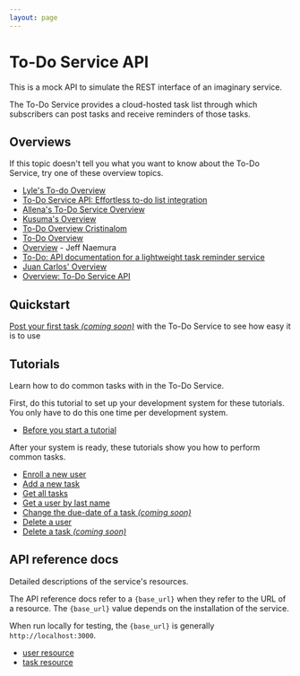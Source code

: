 ```yaml
---
layout: page
---
```


# To-Do Service API

This is a mock API to simulate the REST interface of an
imaginary service.

The To-Do Service provides a cloud-hosted task list through which
subscribers can post tasks and receive reminders of those tasks.

## Overviews

If this topic doesn't tell you what you want to know about
the To-Do Service, try one of these overview topics.

* [Lyle's To-do Overview](./overviews/to-do-overview_lyerdev.md)
* [To-Do Service API: Effortless to-do list integration](./overviews/to-do-overview_juliebro.md)
* [Allena's To-Do Service Overview](./overviews/to-do-overview_allenaavila.md)
* [Kusuma's Overview](./overviews/to-do-overview_KusumaKrish15.md)
* [To-Do Overview Cristinalom](./overviews/to-do-overview_cristinalom.md)
* [To-Do Overview](./overviews/to-do-overview_Marmelodov.md)
* [Overview](./overviews/to-do-overview_Naem-J.md) - Jeff Naemura
* [To-Do: API documentation for a lightweight task reminder service](./overviews/to-do-overview_arielleang.md)
* [Juan Carlos' Overview](./overviews/to-do-overview_rgmejiagroup.md)
* [Overview: To-Do Service API](./overviews/to-do-overview_mettedata.md)

## Quickstart

[Post your first task _(coming soon)_](#quickstart) with the To-Do Service to see how easy it is to use

## Tutorials

Learn how to do common tasks with in the To-Do Service.

First, do this tutorial to set up your development system for these tutorials. You only have to do this one time per development system.

* [Before you start a tutorial](before-you-start-a-tutorial.md)

After your system is ready, these tutorials show you how to perform common tasks.

* [Enroll a new user](tutorials/enroll-a-new-user.md)
* [Add a new task](tutorials/add-a-new-task.md)
* [Get all tasks](tutorials/get-all-tasks.md)
* [Get a user by last name](tutorials/get-a-user-by-last-name.md)
* [Change the due-date of a task _(coming soon)_](#tutorials)
* [Delete a user](tutorials/delete-a-user-Kusuma.md)
* [Delete a task _(coming soon)_](#tutorials)

## API reference docs

Detailed descriptions of the service's resources.

The API reference docs refer to a `{base_url}` when they
refer to the URL of a resource. The `{base_url}` value depends
on the installation of the service.

When run locally for testing, the `{base_url}` is
generally `http://localhost:3000`.

* [user resource](api/user.md)
* [task resource](api/task.md)
